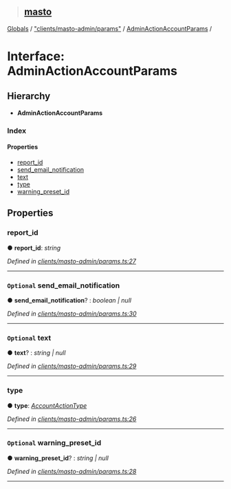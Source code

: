 > ## [masto](../README.md)

[Globals](../globals.md) / ["clients/masto-admin/params"](../modules/_clients_masto_admin_params_.md) / [AdminActionAccountParams](_clients_masto_admin_params_.adminactionaccountparams.md) /

# Interface: AdminActionAccountParams

## Hierarchy

* **AdminActionAccountParams**

### Index

#### Properties

* [report_id](_clients_masto_admin_params_.adminactionaccountparams.md#report_id)
* [send_email_notification](_clients_masto_admin_params_.adminactionaccountparams.md#optional-send_email_notification)
* [text](_clients_masto_admin_params_.adminactionaccountparams.md#optional-text)
* [type](_clients_masto_admin_params_.adminactionaccountparams.md#type)
* [warning_preset_id](_clients_masto_admin_params_.adminactionaccountparams.md#optional-warning_preset_id)

## Properties

###  report_id

● **report_id**: *string*

*Defined in [clients/masto-admin/params.ts:27](https://github.com/neet/masto.js/blob/635a2aa/src/clients/masto-admin/params.ts#L27)*

___

### `Optional` send_email_notification

● **send_email_notification**? : *boolean | null*

*Defined in [clients/masto-admin/params.ts:30](https://github.com/neet/masto.js/blob/635a2aa/src/clients/masto-admin/params.ts#L30)*

___

### `Optional` text

● **text**? : *string | null*

*Defined in [clients/masto-admin/params.ts:29](https://github.com/neet/masto.js/blob/635a2aa/src/clients/masto-admin/params.ts#L29)*

___

###  type

● **type**: *[AccountActionType](../modules/_clients_masto_admin_params_.md#accountactiontype)*

*Defined in [clients/masto-admin/params.ts:26](https://github.com/neet/masto.js/blob/635a2aa/src/clients/masto-admin/params.ts#L26)*

___

### `Optional` warning_preset_id

● **warning_preset_id**? : *string | null*

*Defined in [clients/masto-admin/params.ts:28](https://github.com/neet/masto.js/blob/635a2aa/src/clients/masto-admin/params.ts#L28)*

___